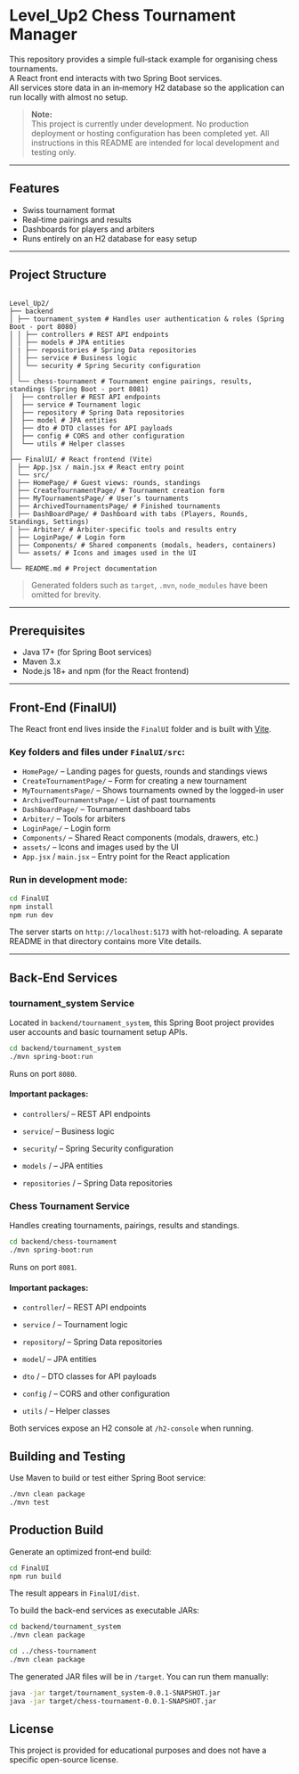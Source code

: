 # Level_Up2 Chess Tournament Manager

This repository provides a simple full‑stack example for organising chess tournaments.  
A React front end interacts with two Spring Boot services.  
All services store data in an in‑memory H2 database so the application can run locally with almost no setup.

> **Note:**  
> This project is currently under development. No production deployment or hosting configuration has been completed yet. All instructions in this README are intended for local development and testing only.
---

## Features

- Swiss tournament format
- Real‑time pairings and results
- Dashboards for players and arbiters
- Runs entirely on an H2 database for easy setup

---

## Project Structure

```

Level_Up2/
├── backend
│ ├── tournament_system # Handles user authentication & roles (Spring Boot - port 8080)
│ │ ├── controllers # REST API endpoints
│ │ ├── models # JPA entities
│ | ├── repositories # Spring Data repositories
│ │ ├── service # Business logic
│ │ └── security # Spring Security configuration
│ │
│ └── chess-tournament # Tournament engine pairings, results, standings (Spring Boot - port 8081)
│  ├── controller # REST API endpoints
│  ├── service # Tournament logic
│  ├── repository # Spring Data repositories
│  ├── model # JPA entities
│  ├── dto # DTO classes for API payloads
│  ├── config # CORS and other configuration
│  └── utils # Helper classes 
│
├── FinalUI/ # React frontend (Vite)
│ ├── App.jsx / main.jsx # React entry point
│ └── src/
│ ├── HomePage/ # Guest views: rounds, standings
│ ├── CreateTournamentPage/ # Tournament creation form
│ ├── MyTournamentsPage/ # User’s tournaments
│ ├── ArchivedTournamentsPage/ # Finished tournaments
│ ├── DashBoardPage/ # Dashboard with tabs (Players, Rounds, Standings, Settings)
│ ├── Arbiter/ # Arbiter-specific tools and results entry
│ ├── LoginPage/ # Login form
│ ├── Components/ # Shared components (modals, headers, containers)
│ └── assets/ # Icons and images used in the UI
│
└── README.md # Project documentation
```

> Generated folders such as `target`, `.mvn`, `node_modules` have been omitted for brevity.

---

## Prerequisites

- Java 17+ (for Spring Boot services)
- Maven 3.x
- Node.js 18+ and npm (for the React frontend)

---

## Front‑End (FinalUI)

The React front end lives inside the `FinalUI` folder and is built with [Vite](https://vitejs.dev/).

### Key folders and files under `FinalUI/src`:

- `HomePage/` – Landing pages for guests, rounds and standings views  
- `CreateTournamentPage/` – Form for creating a new tournament  
- `MyTournamentsPage/` – Shows tournaments owned by the logged-in user  
- `ArchivedTournamentsPage/` – List of past tournaments  
- `DashBoardPage/` – Tournament dashboard tabs  
- `Arbiter/` – Tools for arbiters  
- `LoginPage/` – Login form  
- `Components/` – Shared React components (modals, drawers, etc.)  
- `assets/` – Icons and images used by the UI  
- `App.jsx` / `main.jsx` – Entry point for the React application  

### Run in development mode:

```bash
cd FinalUI
npm install
npm run dev
```
The server starts on `http://localhost:5173` with hot-reloading.
A separate README in that directory contains more Vite details.

---

## Back‑End Services
### tournament_system Service
Located in `backend/tournament_system`, this Spring Boot project provides user accounts and basic tournament setup APIs.

```bash
cd backend/tournament_system
./mvn spring-boot:run
```
Runs on port `8080`.

#### Important packages:

- `controllers`/ – REST API endpoints

- `service`/ – Business logic

- `security`/ – Spring Security configuration

- `models` / – JPA entities

- `repositories` / –  Spring Data repositories
 
### Chess Tournament Service
Handles creating tournaments, pairings, results and standings.

```bash
cd backend/chess-tournament
./mvn spring-boot:run
```
Runs on port `8081`.

#### Important packages:

- `controller`/ – REST API endpoints

- `service` / – Tournament logic

- `repository`/ – Spring Data repositories

-  `model`/ – JPA entities

- `dto` / – DTO classes for API payloads

- `config` / – CORS and other configuration

- `utils` / – Helper classes

Both services expose an H2 console at `/h2-console` when running.

## Building and Testing
Use Maven to build or test either Spring Boot service:

```bash
./mvn clean package
./mvn test
```

## Production Build
Generate an optimized front‑end build:

```bash
cd FinalUI
npm run build
```
The result appears in `FinalUI/dist`.

To build the back-end services as executable JARs:

```bash
cd backend/tournament_system
./mvn clean package

cd ../chess-tournament
./mvn clean package
```

The generated JAR files will be in `/target`. You can run them manually:

```bash
java -jar target/tournament_system-0.0.1-SNAPSHOT.jar
java -jar target/chess-tournament-0.0.1-SNAPSHOT.jar
```

## License
This project is provided for educational purposes and does not have a specific open-source license.
